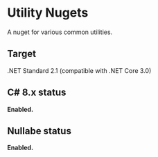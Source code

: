 # Utility Nugets
A nuget for various common utilities.

## Target
.NET Standard 2.1 (compatible with .NET Core 3.0)

## C# 8.x status
**Enabled.**

## Nullabe status
**Enabled.**
